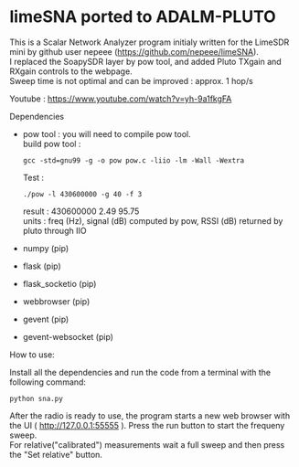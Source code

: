 # limeSNA ported to ADALM-PLUTO
This is a Scalar Network Analyzer program initialy written for the LimeSDR mini by github user nepeee (https://github.com/nepeee/limeSNA).  
I replaced the SoapySDR layer by pow tool, and added Pluto TXgain and RXgain controls to the webpage.  
Sweep time is not optimal and can be improved : approx. 1 hop/s 

Youtube : https://www.youtube.com/watch?v=yh-9a1fkgFA

Dependencies  

- pow tool : you will need to compile pow tool.  
  build pow tool :  
           
      gcc -std=gnu99 -g -o pow pow.c -liio -lm -Wall -Wextra
      
   Test :  
   
      ./pow -l 430600000 -g 40 -f 3   
 
   result : 430600000 2.49 95.75   
   units  : freq (Hz), signal (dB) computed by pow, RSSI (dB) returned by pluto through IIO   
            
- numpy (pip)  
- flask (pip)  
- flask_socketio (pip)  
- webbrowser (pip)  
- gevent (pip)  
- gevent-websocket (pip)  

How to use:

Install all the dependencies and run the code from a terminal with the following command:  

    python sna.py

After the radio is ready to use, the program starts a new web browser with the UI ( http://127.0.0.1:55555 ). Press the run button to start the frequeny sweep.  
For relative("calibrated") measurements wait a full sweep and then press the "Set relative" button.

